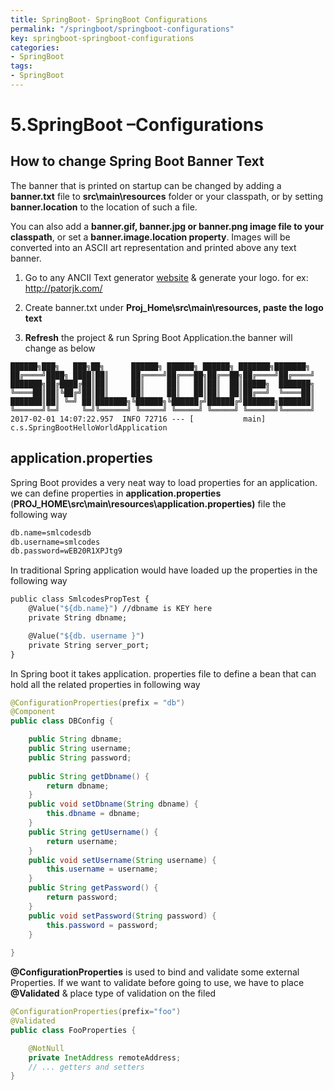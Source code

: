 ```yaml
---
title: SpringBoot- SpringBoot Configurations
permalink: "/springboot/springboot-configurations"
key: springboot-springboot-configurations
categories:
- SpringBoot
tags:
- SpringBoot
---
```


5.SpringBoot –Configurations 
=============================

How to change Spring Boot Banner Text
-------------------------------------

The banner that is printed on startup can be changed by adding a **banner.txt**
file to **src\\main\\resources** folder or your classpath, or by setting
**banner.location** to the location of such a file.

You can also add a **banner.gif, banner.jpg or banner.png image file to your
classpath**, or set a **banner.image.location property**. Images will be
converted into an ASCII art representation and printed above any text banner.


1.  Go to any ANCII Text generator [website](http://patorjk.com/) & generate
    your logo. for ex: <http://patorjk.com/>

2.  Create banner.txt under **Proj_Home\\src\\main\\resources, paste the logo
    text**

3.  **Refresh** the project & run Spring Boot Application.the banner will change
    as below

```dos
██████╗███╗   ███╗██╗      ██████╗ ██████╗ ██████╗ ███████╗███████╗
██╔════╝████╗ ████║██║     ██╔════╝██╔═══██╗██╔══██╗██╔════╝██╔════╝
███████╗██╔████╔██║██║     ██║     ██║   ██║██║  ██║█████╗  ███████╗
╚════██║██║╚██╔╝██║██║     ██║     ██║   ██║██║  ██║██╔══╝  ╚════██║
███████║██║ ╚═╝ ██║███████╗╚██████╗╚██████╔╝██████╔╝███████╗███████║
╚══════╝╚═╝     ╚═╝╚══════╝ ╚═════╝ ╚═════╝ ╚═════╝ ╚══════╝╚══════╝
2017-02-01 14:07:22.957  INFO 72716 --- [           main] c.s.SpringBootHelloWorldApplication
```


application.properties
----------------------

Spring Boot provides a very neat way to load properties for an application. we
can define properties in **application.properties**
(**PROJ_HOME\\src\\main\\resources\\application.properties)** file the following
way
```dockerfile
db.name=smlcodesdb
db.username=smlcodes
db.password=wEB20R1XPJtg9
```


In traditional Spring application would have loaded up the properties in the
following way
```dockerfile
public class SmlcodesPropTest {
    @Value("${db.name}") //dbname is KEY here
    private String dbname;

    @Value("${db. username }")
    private String server_port;
}
```

In Spring boot it takes application. properties file to define a bean that can
hold all the related properties in following way
```java
@ConfigurationProperties(prefix = "db")
@Component
public class DBConfig {

	public String dbname;
	public String username;
	public String password;
	
	public String getDbname() {
		return dbname;
	}
	public void setDbname(String dbname) {
		this.dbname = dbname;
	}
	public String getUsername() {
		return username;
	}
	public void setUsername(String username) {
		this.username = username;
	}
	public String getPassword() {
		return password;
	}
	public void setPassword(String password) {
		this.password = password;
	}
	
}
```


**@ConfigurationProperties** is used to bind and validate some external
Properties. If we want to validate before going to use, we have to place
**@Validated** & place type of validation on the filed
```java
@ConfigurationProperties(prefix="foo")
@Validated
public class FooProperties {

    @NotNull
    private InetAddress remoteAddress;
    // ... getters and setters
}
```

